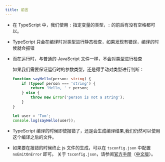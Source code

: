 ```yaml
---
title: 前言
---
```

- 在 TypeScript 中，我们使用 `:` 指定变量的类型，`:` 的前后有没有空格都可以。
- TypeScript 只会在编译时对类型进行静态检查，如果发现有错误，编译的时候就会报错
- 而在运行时，与普通的 JavaScript 文件一样，不会对类型进行检查

    如果我们需要保证运行时的参数类型，还是得手动对类型进行判断：

    ```ts
    function sayHello(person: string) {
        if (typeof person === 'string') {
            return 'Hello, ' + person;
        } else {
            throw new Error('person is not a string');
        }
    }

    let user = 'Tom';
    console.log(sayHello(user));
    ```

- TypeScript 编译的时候即使报错了，还是会生成编译结果,我们仍然可以使用这个编译之后的文件。
- 如果要在报错的时候终止 js 文件的生成，可以在 `tsconfig.json` 中配置 `noEmitOnError` 即可。
关于 `tsconfig.json`，请参阅[官方手册](http://www.typescriptlang.org/docs/handbook/tsconfig-json.html)（[中文版](https://zhongsp.gitbooks.io/typescript-handbook/content/doc/handbook/tsconfig.json.html)）。
